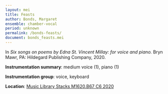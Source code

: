```yaml
---
layout: mei
title: Feasts
author: Bonds, Margaret
ensemble: chamber-vocal
period: unknown
permalink: /bonds-feasts/
document: bonds_feasts.mei
---
```


In *Six songs on poems by Edna St. Vincent Millay: for voice and piano.* Bryn Mawr, PA: Hildegard Publishing Company, 2020.

**Instrumentation summary**: medium voice (1), piano (1)

**Instrumentation group**: voice, keyboard 

**Location**: <a href="https://tufts.primo.exlibrisgroup.com/permalink/01TUN_INST/1kc9gia/alma991018728036003851" target="_blank">Music Library Stacks M1620.B67 C6 2020</a>
